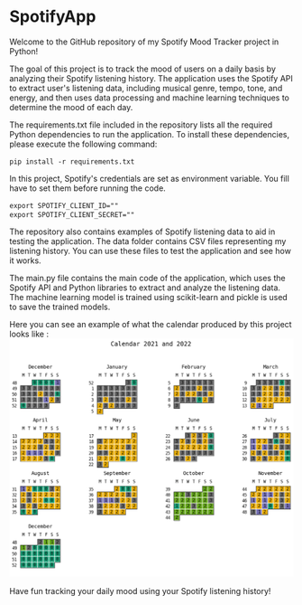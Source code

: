 # SpotifyApp

Welcome to the GitHub repository of my Spotify Mood Tracker project in Python!

The goal of this project is to track the mood of users on a daily basis by analyzing their Spotify listening history. The application uses the Spotify API to extract user's listening data, including musical genre, tempo, tone, and energy, and then uses data processing and machine learning techniques to determine the mood of each day.

The requirements.txt file included in the repository lists all the required Python dependencies to run the application. To install these dependencies, please execute the following command:

```
pip install -r requirements.txt
```

In this project, Spotify's credentials are set as environment variable. You fill have to set them before running the code.

```
export SPOTIFY_CLIENT_ID=""
export SPOTIFY_CLIENT_SECRET=""
```


The repository also contains examples of Spotify listening data to aid in testing the application. The data folder contains CSV files representing my listening history. You can use these files to test the application and see how it works.

The main.py file contains the main code of the application, which uses the Spotify API and Python libraries to extract and analyze the listening data. The machine learning model is trained using scikit-learn and pickle is used to save the trained models.

Here you can see an example of what the calendar produced by this project looks like : 
![](calendar.png)

Have fun tracking your daily mood using your Spotify listening history!
